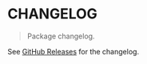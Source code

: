 # CHANGELOG

> Package changelog.

See [GitHub Releases](https://github.com/stdlib-js/napi-argv-strided-complex64array/releases) for the changelog.